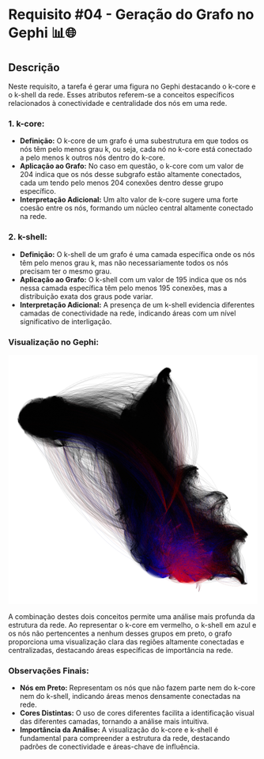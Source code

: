 # Requisito #04 - Geração do Grafo no Gephi 📊🌐

## Descrição

Neste requisito, a tarefa é gerar uma figura no Gephi destacando o k-core e o k-shell da rede. Esses atributos referem-se a conceitos específicos relacionados à conectividade e centralidade dos nós em uma rede.

### 1. **k-core:**
   - **Definição:** O k-core de um grafo é uma subestrutura em que todos os nós têm pelo menos grau k, ou seja, cada nó no k-core está conectado a pelo menos k outros nós dentro do k-core.
   - **Aplicação ao Grafo:** No caso em questão, o k-core com um valor de 204 indica que os nós desse subgrafo estão altamente conectados, cada um tendo pelo menos 204 conexões dentro desse grupo específico.
   - **Interpretação Adicional:** Um alto valor de k-core sugere uma forte coesão entre os nós, formando um núcleo central altamente conectado na rede.

### 2. **k-shell:**
   - **Definição:** O k-shell de um grafo é uma camada específica onde os nós têm pelo menos grau k, mas não necessariamente todos os nós precisam ter o mesmo grau.
   - **Aplicação ao Grafo:** O k-shell com um valor de 195 indica que os nós nessa camada específica têm pelo menos 195 conexões, mas a distribuição exata dos graus pode variar.
   - **Interpretação Adicional:** A presença de um k-shell evidencia diferentes camadas de conectividade na rede, indicando áreas com um nível significativo de interligação.

### Visualização no Gephi:

![Requisito 4](https://github.com/yantvrs/WikepediaPage/blob/main/Requisito_4/requisito4.png)

A combinação destes dois conceitos permite uma análise mais profunda da estrutura da rede. Ao representar o k-core em vermelho, o k-shell em azul e os nós não pertencentes a nenhum desses grupos em preto, o grafo proporciona uma visualização clara das regiões altamente conectadas e centralizadas, destacando áreas específicas de importância na rede.

### Observações Finais:
   - **Nós em Preto:** Representam os nós que não fazem parte nem do k-core nem do k-shell, indicando áreas menos densamente conectadas na rede.
   - **Cores Distintas:** O uso de cores diferentes facilita a identificação visual das diferentes camadas, tornando a análise mais intuitiva.
   - **Importância da Análise:** A visualização do k-core e k-shell é fundamental para compreender a estrutura da rede, destacando padrões de conectividade e áreas-chave de influência.
